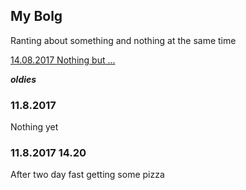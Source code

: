 ## My Bolg

Ranting about something and nothing at the same time

[14.08.2017 Nothing but ...](14082017)



___________oldies___________
### 11.8.2017

Nothing yet

### 11.8.2017 14.20

After two day fast getting some pizza
